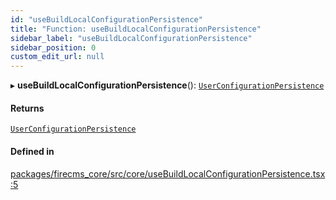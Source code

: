 ```yaml
---
id: "useBuildLocalConfigurationPersistence"
title: "Function: useBuildLocalConfigurationPersistence"
sidebar_label: "useBuildLocalConfigurationPersistence"
sidebar_position: 0
custom_edit_url: null
---
```


▸ **useBuildLocalConfigurationPersistence**(): [`UserConfigurationPersistence`](../interfaces/UserConfigurationPersistence.md)

#### Returns

[`UserConfigurationPersistence`](../interfaces/UserConfigurationPersistence.md)

#### Defined in

[packages/firecms_core/src/core/useBuildLocalConfigurationPersistence.tsx:5](https://github.com/FireCMSco/firecms/blob/d45f3739/packages/firecms_core/src/core/useBuildLocalConfigurationPersistence.tsx#L5)
